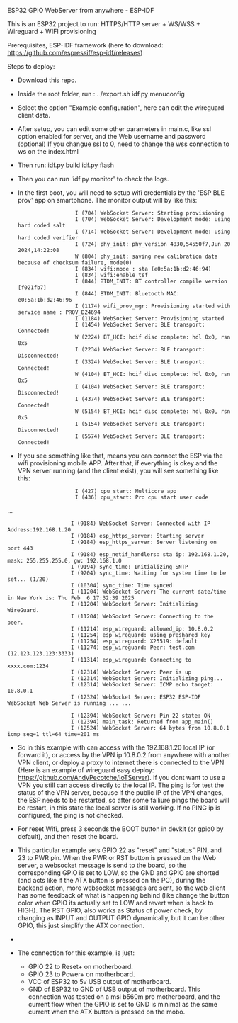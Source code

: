 ESP32 GPIO WebServer from anywhere - ESP-IDF

This is an ESP32 project to run: HTTPS/HTTP server + WS/WSS + Wireguard + WIFI provisioning

Prerequisites, ESP-IDF framework (here to download: https://github.com/espressif/esp-idf/releases)


Steps to deploy:
- Download this repo.
- Inside the root folder, run : 
  . <esp-idf instalation path>/export.sh 
  idf.py menuconfig 
- Select the option "Example configuration", here can edit the wireguard client data.
- After setup, you can edit some other parameters in main.c, like ssl option enabled for server, and the Web username and password (optional)
  If you changue ssl to 0, need to change the wss connection to ws on the index.html
- Then run:
  idf.py build
  idf.py flash
- Then you can run 'idf.py monitor' to check the logs.
- In the first boot, you will need to setup wifi credentials by the 'ESP BLE prov' app on smartphone. The monitor output will by like this:

                        I (704) WebSocket Server: Starting provisioning
                        I (704) WebSocket Server: Development mode: using hard coded salt
                        I (714) WebSocket Server: Development mode: using hard coded verifier
                        I (724) phy_init: phy_version 4830,54550f7,Jun 20 2024,14:22:08
                        W (804) phy_init: saving new calibration data because of checksum failure, mode(0)
                        I (834) wifi:mode : sta (e0:5a:1b:d2:46:94)
                        I (834) wifi:enable tsf
                        I (844) BTDM_INIT: BT controller compile version [f021fb7]
                        I (844) BTDM_INIT: Bluetooth MAC: e0:5a:1b:d2:46:96
                        I (1174) wifi_prov_mgr: Provisioning started with service name : PROV_D24694 
                        I (1184) WebSocket Server: Provisioning started
                        I (1454) WebSocket Server: BLE transport: Connected!
                        W (2224) BT_HCI: hcif disc complete: hdl 0x0, rsn 0x5
                        I (2234) WebSocket Server: BLE transport: Disconnected!
                        I (3324) WebSocket Server: BLE transport: Connected!
                        W (4104) BT_HCI: hcif disc complete: hdl 0x0, rsn 0x5
                        I (4104) WebSocket Server: BLE transport: Disconnected!
                        I (4374) WebSocket Server: BLE transport: Connected!
                        W (5154) BT_HCI: hcif disc complete: hdl 0x0, rsn 0x5
                        I (5154) WebSocket Server: BLE transport: Disconnected!
                        I (5574) WebSocket Server: BLE transport: Connected!

- If you see something like that, means you can connect the ESP via the wifi provisioning mobile APP. After that, if everything is okey and the VPN server running (and the client exist), you will see something like this:

                        I (427) cpu_start: Multicore app
                        I (436) cpu_start: Pro cpu start user code

...

                        I (9184) WebSocket Server: Connected with IP Address:192.168.1.20
                        I (9184) esp_https_server: Starting server
                        I (9184) esp_https_server: Server listening on port 443
                        I (9184) esp_netif_handlers: sta ip: 192.168.1.20, mask: 255.255.255.0, gw: 192.168.1.0
                        I (9194) sync_time: Initializing SNTP
                        I (9204) sync_time: Waiting for system time to be set... (1/20)
                        I (10304) sync_time: Time synced
                        I (11204) WebSocket Server: The current date/time in New York is: Thu Feb  6 17:32:39 2025
                        I (11204) WebSocket Server: Initializing WireGuard.
                        I (11204) WebSocket Server: Connecting to the peer.
                        I (11214) esp_wireguard: allowed_ip: 10.8.0.2
                        I (11254) esp_wireguard: using preshared_key
                        I (11254) esp_wireguard: X25519: default
                        I (11274) esp_wireguard: Peer: test.com (12.123.123.123:3333)
                        I (11314) esp_wireguard: Connecting to xxxx.com:1234
                        I (12314) WebSocket Server: Peer is up
                        I (12314) WebSocket Server: Initializing ping...
                        I (12314) WebSocket Server: ICMP echo target: 10.8.0.1
                        I (12324) WebSocket Server: ESP32 ESP-IDF WebSocket Web Server is running ... ...
                        
                        I (12394) WebSocket Server: Pin 22 state: ON
                        I (12394) main_task: Returned from app_main()
                        I (12524) WebSocket Server: 64 bytes from 10.8.0.1 icmp_seq=1 ttl=64 time=201 ms
  
- So in this example with can access with the 192.168.1.20 local IP (or forward it), or access by the VPN ip 10.8.0.2 from anywhere with another VPN client, or deploy a proxy to internet there is connected to the VPN  (Here is an example of wireguard easy deploy: https://github.com/AndyPecotche/IoTServer).
  If you dont want to use a VPN you still can access directly to the local IP.
  The ping is for test the status of the VPN server, because if the public IP of the VPN changes, the ESP needs to be restarted, so after some failiure pings the board will be restart, in this state the local server is still working. If no PING ip is configured, the ping is not checked.

- For reset Wifi, press 3 seconds the BOOT button in devkit (or gpio0 by default), and then reset the board.

- This particular example sets GPIO 22 as "reset" and "status" PIN, and 23 to PWR pin. When the PWR or RST button is pressed on the Web server, a websocket message is send to the board, so the corresponding GPIO is set to LOW, so the GND and GPIO are shorted (and acts like if the ATX button is pressed on the PC), during the backend action, more websocket messages are sent, so the web client has some feedback of what is happening behind (like change the button color when GPIO its actually set to LOW and revert when is back to HIGH). The RST GPIO, also works as Status of power check, by changing as INPUT and OUTPUT GPIO dynamically, but it can be other GPIO, this just simplify the ATX connection.
- 
- The connection for this example, is just:
  - GPIO 22 to Reset+ on motherboard.
  - GPIO 23 to Power+ on motherboard.
  - VCC of ESP32 to 5v USB output of motherboard.
  - GND of ESP32 to GND of USB output of motherboard.
  This connection was tested on a msi b560m pro motherboard, and the current flow when the GPIO is set to GND is minimal as the same current when the ATX button is pressed on the mobo.
